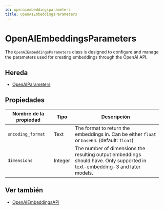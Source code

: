 ```yaml
---
id: openaiembeddingsparameters
title: OpenAIEmbeddingsParameters
---
```


# OpenAIEmbeddingsParameters

The `OpenAIEmbeddingsParameters` class is designed to configure and manage the parameters used for creating embeddings through the OpenAI API.

## Hereda

- [OpenAIParameters](OpenAIParameters.md)

## Propiedades

| Nombre de la propiedad | Tipo    | Descripción                                                                                                                                                      |
| ---------------------- | ------- | ---------------------------------------------------------------------------------------------------------------------------------------------------------------- |
| `encoding_format`      | Text    | The format to return the embeddings in. Can be either `float` or `base64`. (default: `float`) |
| `dimensions`           | Integer | The number of dimensions the resulting output embeddings should have. Only supported in text-embedding-3 and later models.       |

## Ver también

- [OpenAIEmbeddingsAPI](OpenAIEmbeddingsAPI.md)
